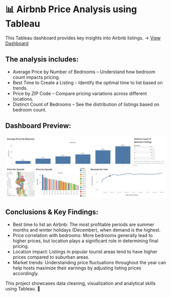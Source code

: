 # 📊 Airbnb Price Analysis using Tableau

This Tableau dashboard provides key insights into Airbnb listings. -> [View Dashboard](https://public.tableau.com/views/AirBnBFullProject_17416257829390/Dashboard1?:language=en-US&publish=yes&:sid=&:redirect=auth&:display_count=n&:origin=viz_share_link)

## The analysis includes:
* Average Price by Number of Bedrooms – Understand how bedroom count impacts pricing.
* Best Time to Create a Listing – Identify the optimal time to list based on trends.
* Price by ZIP Code – Compare pricing variations across different locations.
* Distinct Count of Bedrooms – See the distribution of listings based on bedroom count.

## Dashboard Preview:

![Airbnb Dashboard Preview](https://github.com/tinajeremic/AirBnB-Data-Analysis-Tableau/blob/main/Air%20BnB%20Dashboard.png)

## Conclusions & Key Findings:
* Best time to list an Airbnb: The most profitable periods are summer months and winter holidays (December), when demand is the highest.
* Price correlation with bedrooms: More bedrooms generally lead to higher prices, but location plays a significant role in determining final pricing.
* Location impact: Listings in popular tourist areas tend to have higher prices compared to suburban areas.
* Market trends: Understanding price fluctuations throughout the year can help hosts maximize their earnings by adjusting listing prices accordingly.


This project showcases data cleaning, visualization and analytical skills using Tableau. 🚀

